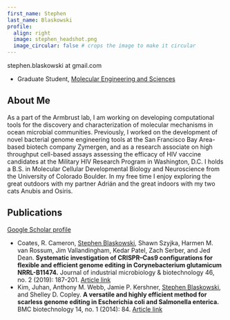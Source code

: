 ```yaml
---
first_name: Stephen
last_name: Blaskowski
profile:
  align: right
  image: stephen_headshot.png
  image_circular: false # crops the image to make it circular
---
```


stephen.blaskowski at gmail.com

* Graduate Student, [Molecular Engineering and Sciences](https://www.moles.washington.edu/)

## About Me

As a part of the Armbrust lab, I am working on developing computational tools for the discovery and characterization of molecular mechanisms 
in ocean microbial communities. Previously, I worked on the development of novel bacterial genome engineering tools at the San Francisco Bay 
Area-based biotech company Zymergen, and as a research associate on high throughput cell-based assays assessing the efficacy of 
HIV vaccine candidates at the Military HIV Research Program in Washington, D.C. I holds a B.S. in Molecular Cellular Developmental Biology 
and Neuroscience from the University of Colorado Boulder. In my free time I enjoy exploring the great outdoors with my partner Adrián and the 
great indoors with my two cats Anubis and Osiris.

## Publications

[Google Scholar profile](https://scholar.google.com/citations?user=aWlF2yUAAAAJ&hl=en)

* Coates, R. Cameron, <ins>Stephen Blaskowski</ins>, Shawn Szyjka, Harmen M. van Rossum, Jim Vallandingham, Kedar Patel, Zach Serber, and Jed Dean. **Systematic investigation of CRISPR–Cas9 configurations for flexible and efficient genome editing in Corynebacterium glutamicum NRRL-B11474.** Journal of industrial microbiology & biotechnology 46, no. 2 (2019): 187-201. [Article link](https://link.springer.com/article/10.1007/s10295-018-2112-7)
* Kim, Juhan, Anthony M. Webb, Jamie P. Kershner, <ins>Stephen Blaskowski</ins>, and Shelley D. Copley. **A versatile and highly efficient method for scarless genome editing in Escherichia coli and Salmonella enterica.** BMC biotechnology 14, no. 1 (2014): 84. [Article link](https://link.springer.com/article/10.1186/1472-6750-14-84)


